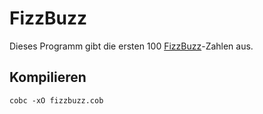 # FizzBuzz

Dieses Programm gibt die ersten 100 [FizzBuzz](https://de.wikipedia.org/wiki/Fizz_buzz)-Zahlen aus.

## Kompilieren

`cobc -xO fizzbuzz.cob`
